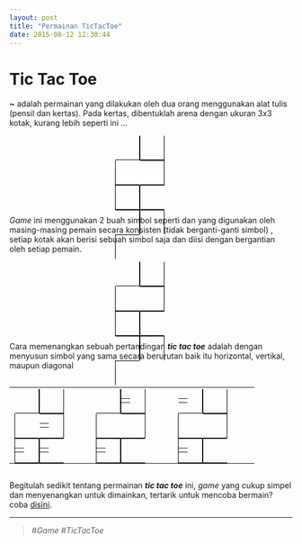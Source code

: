 ```yaml
---
layout: post
title: "Permainan TicTacToe"
date: 2015-08-12 12:30:44
---
```


<style>
    .tictactoe-arena-wrapper{
        text-align: center;
    }
    .tictactoe-arena{
        display: inline-block;
        width: 128px;
        height: 128px;
        word-spacing: 0;
        text-align: left;
    }
    .tictactoe-arena .block{
        width: 42px;
        height: 42px;
        border: 1px solid black;
        float: left;
    }

    .tictactoe-arena .top .block{
        border-top-color: transparent;
        text-align: center;
    }
    .tictactoe-arena .left{
        border-left-color: transparent;
    }
    .tictactoe-arena .right{
        border-right-color: transparent;
    }
    .tictactoe-arena .bottom .block{
        border-bottom-color: transparent;
    }
    .tictactoe-arena .item{
        font-size: 32px;
    }
    .tictactoe-arena table{
        width: 100%;
        height: 100%;
        text-align: center;
        vertical-align: middle;
    }
</style>

Tic Tac Toe
===========

**~** adalah permainan yang dilakukan oleh dua orang menggunakan
alat tulis (pensil dan kertas). Pada kertas, dibentuklah arena
dengan ukuran 3x3 kotak, kurang lebih seperti ini ...

<div class="tictactoe-arena-wrapper">
    <div class="tictactoe-arena">
        <div class="top">
            <div class="block left"></div>
            <div class="block center"></div>
            <div class="block right"></div>
        </div>
        <div class="center">
            <div class="block left"></div>
            <div class="block center"></div>
            <div class="block right"></div>
        </div>
        <div class="bottom">
            <div class="block left"></div>
            <div class="block center"></div>
            <div class="block right"></div>
        </div>
    </div>
</div>

_Game_ ini menggunakan 2 buah simbol seperti
<i class="fa fa-close"></i> dan <i class="fa fa-circle-o"></i>
yang digunakan oleh masing-masing pemain secara konsisten
(tidak berganti-ganti simbol)
, setiap kotak akan berisi sebuah simbol saja 
dan diisi dengan bergantian oleh setiap pemain.

<div class="tictactoe-arena-wrapper initial-play">
    <div class="tictactoe-arena">
        <div class="top">
            <div class="block left">
                <table class="step-7"><tr><td>
                    <i class="fa fa-circle-o item"></i>
                </td></tr></table>
            </div>
            <div class="block center">
                <table class="step-2"><tr><td>
                    <i class="fa fa-close item"></i>
                </td></tr></table>
            </div>
            <div class="block right">
                <table class="step-6"><tr><td>
                    <i class="fa fa-close item"></i>
                </td></tr></table>
            </div>
        </div>
        <div class="center">
            <div class="block left">
                <table class="step-4"><tr><td>
                    <i class="fa fa-close item"></i>
                </td></tr></table>
            </div>
            <div class="block center">
                <table class="step-1"><tr><td>
                    <i class="fa fa-circle-o item"></i>
                </td></tr></table>
            </div>
            <div class="block right">
                <table class="step-3"><tr><td>
                    <i class="fa fa-circle-o item"></i>
                </td></tr></table>
            </div>
        </div>
        <div class="bottom">
            <div class="block left">
                <table class="step-5"><tr><td>
                    <i class="fa fa-circle-o item"></i>
                </td></tr></table>
            </div>
            <div class="block center"></div>
            <div class="block right">
                <table class="step-8"><tr><td>
                    <i class="fa fa-close item"></i>
                </td></tr></table>
            </div>
        </div>
    </div>
</div>

<style>
    .initial-play table{
        display: none;
    }
</style>

<script>
    var initialPlayStep = 1;
    setInterval(function() {
        if(initialPlayStep > 8){
            $(".initial-play table").each(function(){
                $(this).css('display', 'none');
            });
            initialPlayStep = 0;
        }else{
            $(".initial-play table.step-"+initialPlayStep)
                .css('display', 'table');
        }
        initialPlayStep++;
    }, 500);
</script>

Cara memenangkan sebuah pertandingan _**tic tac toe**_ adalah
dengan menyusun simbol yang sama secara berurutan baik itu
horizontal, vertikal, maupun diagonal

<div style="overflow-x: auto;">
    <table style="width: 100%;">
        <tr>
            <td style="width: 33%;">
                <div class="tictactoe-arena-wrapper">
                    <div class="tictactoe-arena">
                        <div class="top">
                            <div class="block left"></div>
                            <div class="block center">
                            </div>
                            <div class="block right"></div>
                        </div>
                        <div class="center">
                            <div class="block left">
                                <table class="step-1"><tr><td>
                                    <i class="fa fa-close item"></i>
                                </td></tr></table>
                            </div>
                            <div class="block center">
                                <table class="step-2"><tr><td>
                                    <i class="fa fa-close item"></i>
                                </td></tr></table>
                            </div>
                            <div class="block right">
                                <table class="step-5"><tr><td>
                                    <i class="fa fa-close item"></i>
                                </td></tr></table>
                            </div>
                        </div>
                        <div class="bottom">
                            <div class="block left"></div>
                            <div class="block center">
                            </div>
                            <div class="block right"></div>
                        </div>
                    </div>
                </div>
            </td>
            <td style="width: 33%;">
                <div class="tictactoe-arena-wrapper">
                    <div class="tictactoe-arena">
                        <div class="top">
                            <div class="block left"></div>
                            <div class="block center">
                                <table class="step-1"><tr><td>
                                    <i class="fa fa-circle-o item"></i>
                                </td></tr></table>
                            </div>
                            <div class="block right"></div>
                        </div>
                        <div class="center">
                            <div class="block left"></div>
                            <div class="block center">
                                <table class="step-2"><tr><td>
                                    <i class="fa fa-circle-o item"></i>
                                </td></tr></table>
                            </div>
                            <div class="block right"></div>
                        </div>
                        <div class="bottom">
                            <div class="block left"></div>
                            <div class="block center">
                                <table class="step-5"><tr><td>
                                    <i class="fa fa-circle-o item"></i>
                                </td></tr></table>
                            </div>
                            <div class="block right"></div>
                        </div>
                    </div>
                </div>
            </td>
            <td style="width: 33%;">
                <div class="tictactoe-arena-wrapper">
                    <div class="tictactoe-arena">
                        <div class="top">
                            <div class="block left">
                                <table class="step-1"><tr><td>
                                    <i class="fa fa-close item"></i>
                                </td></tr></table>
                            </div>
                            <div class="block center">
                            </div>
                            <div class="block right"></div>
                        </div>
                        <div class="center">
                            <div class="block left">
                            </div>
                            <div class="block center">
                                <table class="step-2"><tr><td>
                                    <i class="fa fa-close item"></i>
                                </td></tr></table>
                            </div>
                            <div class="block right">
                            </div>
                        </div>
                        <div class="bottom">
                            <div class="block left"></div>
                            <div class="block center">
                            </div>
                            <div class="block right">
                                <table class="step-5"><tr><td>
                                    <i class="fa fa-close item"></i>
                                </td></tr></table>
                            </div>
                        </div>
                    </div>
                </div>
            </td>
        </tr>
    </table>
</div>

Begitulah sedikit tentang permainan **_tic tac toe_** ini,
_game_ yang cukup simpel dan menyenangkan untuk dimainkan,
tertarik untuk mencoba bermain? coba 
<a href="{% post_url 2015-08-13-bermain-tictactoe %}">disini</a>.

<hr>

>   #_Game_ #_TicTacToe_
